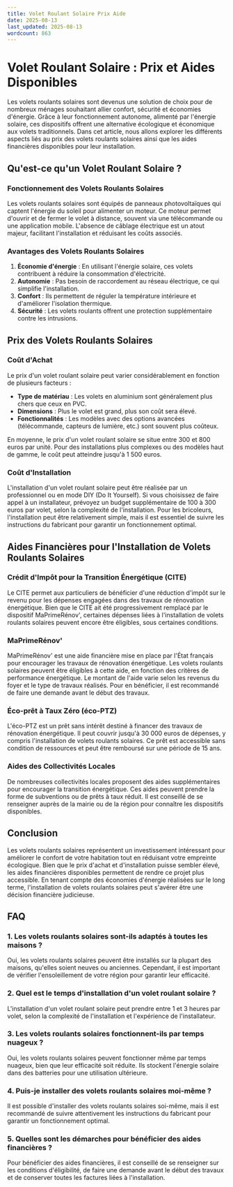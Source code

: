 ```yaml
---
title: Volet Roulant Solaire Prix Aide
date: 2025-08-13
last_updated: 2025-08-13
wordcount: 863
---
```


# Volet Roulant Solaire : Prix et Aides Disponibles

Les volets roulants solaires sont devenus une solution de choix pour de nombreux ménages souhaitant allier confort, sécurité et économies d'énergie. Grâce à leur fonctionnement autonome, alimenté par l'énergie solaire, ces dispositifs offrent une alternative écologique et économique aux volets traditionnels. Dans cet article, nous allons explorer les différents aspects liés au prix des volets roulants solaires ainsi que les aides financières disponibles pour leur installation.

## Qu'est-ce qu'un Volet Roulant Solaire ?

### Fonctionnement des Volets Roulants Solaires

Les volets roulants solaires sont équipés de panneaux photovoltaïques qui captent l'énergie du soleil pour alimenter un moteur. Ce moteur permet d'ouvrir et de fermer le volet à distance, souvent via une télécommande ou une application mobile. L'absence de câblage électrique est un atout majeur, facilitant l'installation et réduisant les coûts associés.

### Avantages des Volets Roulants Solaires

1. **Économie d'énergie** : En utilisant l'énergie solaire, ces volets contribuent à réduire la consommation d'électricité.
2. **Autonomie** : Pas besoin de raccordement au réseau électrique, ce qui simplifie l'installation.
3. **Confort** : Ils permettent de réguler la température intérieure et d'améliorer l'isolation thermique.
4. **Sécurité** : Les volets roulants offrent une protection supplémentaire contre les intrusions.

## Prix des Volets Roulants Solaires

### Coût d'Achat

Le prix d'un volet roulant solaire peut varier considérablement en fonction de plusieurs facteurs :

- **Type de matériau** : Les volets en aluminium sont généralement plus chers que ceux en PVC.
- **Dimensions** : Plus le volet est grand, plus son coût sera élevé.
- **Fonctionnalités** : Les modèles avec des options avancées (télécommande, capteurs de lumière, etc.) sont souvent plus coûteux.

En moyenne, le prix d'un volet roulant solaire se situe entre 300 et 800 euros par unité. Pour des installations plus complexes ou des modèles haut de gamme, le coût peut atteindre jusqu'à 1 500 euros.

### Coût d'Installation

L'installation d'un volet roulant solaire peut être réalisée par un professionnel ou en mode DIY (Do It Yourself). Si vous choisissez de faire appel à un installateur, prévoyez un budget supplémentaire de 100 à 300 euros par volet, selon la complexité de l'installation. Pour les bricoleurs, l'installation peut être relativement simple, mais il est essentiel de suivre les instructions du fabricant pour garantir un fonctionnement optimal.

## Aides Financières pour l'Installation de Volets Roulants Solaires

### Crédit d'Impôt pour la Transition Énergétique (CITE)

Le CITE permet aux particuliers de bénéficier d'une réduction d'impôt sur le revenu pour les dépenses engagées dans des travaux de rénovation énergétique. Bien que le CITE ait été progressivement remplacé par le dispositif MaPrimeRénov', certaines dépenses liées à l'installation de volets roulants solaires peuvent encore être éligibles, sous certaines conditions.

### MaPrimeRénov'

MaPrimeRénov' est une aide financière mise en place par l'État français pour encourager les travaux de rénovation énergétique. Les volets roulants solaires peuvent être éligibles à cette aide, en fonction des critères de performance énergétique. Le montant de l'aide varie selon les revenus du foyer et le type de travaux réalisés. Pour en bénéficier, il est recommandé de faire une demande avant le début des travaux.

### Éco-prêt à Taux Zéro (éco-PTZ)

L'éco-PTZ est un prêt sans intérêt destiné à financer des travaux de rénovation énergétique. Il peut couvrir jusqu'à 30 000 euros de dépenses, y compris l'installation de volets roulants solaires. Ce prêt est accessible sans condition de ressources et peut être remboursé sur une période de 15 ans.

### Aides des Collectivités Locales

De nombreuses collectivités locales proposent des aides supplémentaires pour encourager la transition énergétique. Ces aides peuvent prendre la forme de subventions ou de prêts à taux réduit. Il est conseillé de se renseigner auprès de la mairie ou de la région pour connaître les dispositifs disponibles.

## Conclusion

Les volets roulants solaires représentent un investissement intéressant pour améliorer le confort de votre habitation tout en réduisant votre empreinte écologique. Bien que le prix d'achat et d'installation puisse sembler élevé, les aides financières disponibles permettent de rendre ce projet plus accessible. En tenant compte des économies d'énergie réalisées sur le long terme, l'installation de volets roulants solaires peut s'avérer être une décision financière judicieuse.

## FAQ

### 1. Les volets roulants solaires sont-ils adaptés à toutes les maisons ?

Oui, les volets roulants solaires peuvent être installés sur la plupart des maisons, qu'elles soient neuves ou anciennes. Cependant, il est important de vérifier l'ensoleillement de votre région pour garantir leur efficacité.

### 2. Quel est le temps d'installation d'un volet roulant solaire ?

L'installation d'un volet roulant solaire peut prendre entre 1 et 3 heures par volet, selon la complexité de l'installation et l'expérience de l'installateur.

### 3. Les volets roulants solaires fonctionnent-ils par temps nuageux ?

Oui, les volets roulants solaires peuvent fonctionner même par temps nuageux, bien que leur efficacité soit réduite. Ils stockent l'énergie solaire dans des batteries pour une utilisation ultérieure.

### 4. Puis-je installer des volets roulants solaires moi-même ?

Il est possible d'installer des volets roulants solaires soi-même, mais il est recommandé de suivre attentivement les instructions du fabricant pour garantir un fonctionnement optimal.

### 5. Quelles sont les démarches pour bénéficier des aides financières ?

Pour bénéficier des aides financières, il est conseillé de se renseigner sur les conditions d'éligibilité, de faire une demande avant le début des travaux et de conserver toutes les factures liées à l'installation.